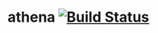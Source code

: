 # athena [![Build Status](https://travis-ci.org/ryus08/athena.svg?branch=master)](https://travis-ci.org/ryus08/athena)